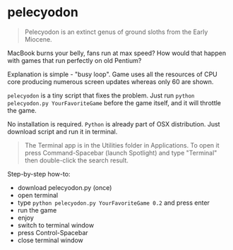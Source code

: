 # pelecyodon
> Pelecyodon is an extinct genus of ground sloths from the Early Miocene.

MacBook burns your belly, fans run at max speed? How would that happen with
games that run perfectly on old Pentium?

Explanation is simple - "busy loop". Game uses all the resources of CPU core
producing numerous screen updates whereas only 60 are shown.

`pelecyodon` is a tiny script that fixes the problem.
Just run `python pelecyodon.py YourFavoriteGame` before the game itself, and it
will throttle the game.

No installation is required. `Python` is already part of OSX distribution.
Just download script and run it in terminal.

> The Terminal app is in the Utilities folder in Applications.
> To open it press Command-Spacebar (launch Spotlight) and
> type "Terminal" then double-click the search result.

Step-by-step how-to:
 - download pelecyodon.py (once)
 - open terminal
 - type `python pelecyodon.py YourFavoriteGame 0.2` and press enter
 - run the game
 - enjoy
 - switch to terminal window
 - press Control-Spacebar
 - close terminal window
